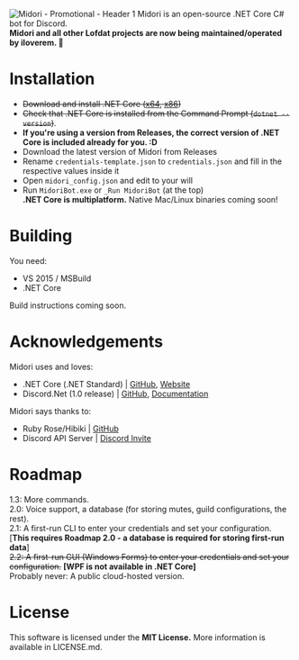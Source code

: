 ![Midori - Promotional - Header 1](http://i.imgur.com/ZVsI0CR.jpg)
Midori is an open-source .NET Core C# bot for Discord.  
**Midori and all other Lofdat projects are now being maintained/operated by iloverem. :tada:**

# Installation  
* ~~Download and install .NET Core ([x64](https://go.microsoft.com/fwlink/?LinkID=836279), [x86](https://go.microsoft.com/fwlink/?LinkID=836288))~~
* ~~Check that .NET Core is installed from the Command Prompt (`dotnet --version`)~~.
* **If you're using a version from Releases, the correct version of .NET Core is included already for you. :D**
* Download the latest version of Midori from Releases  
* Rename `credentials-template.json` to `credentials.json` and fill in the respective values inside it   
* Open `midori_config.json` and edit to your will  
* Run `MidoriBot.exe` or `_Run MidoriBot` (at the top)  
**.NET Core is multiplatform.** Native Mac/Linux binaries coming soon!  
  
# Building
You need: 
* VS 2015 / MSBuild
* .NET Core

Build instructions coming soon.  
  
# Acknowledgements  
Midori uses and loves:
* .NET Core (.NET Standard) | [GitHub](https://github.com/dotnet/core), [Website](https://dotnet.github.io/)  
* Discord.Net (1.0 release) | [GitHub](https://github.com/RogueException/Discord.Net/), [Documentation](https://discord.foxbot.me/docs/)  
  
Midori says thanks to:  
* Ruby Rose/Hibiki | [GitHub](https://github.com/Nanabell/Hibiki)  
* Discord API Server | [Discord Invite](https://discord.gg/AZqXnRD)

# Roadmap
1.3: More commands.  
2.0: Voice support, a database (for storing mutes, guild configurations, the rest).  
2.1: A first-run CLI to enter your credentials and set your configuration. [**This requires Roadmap 2.0 - a database is required for storing first-run data**]  
~~2.2: A first-run GUI (Windows Forms) to enter your credentials and set your configuration.~~ **[WPF is not available in .NET Core]**  
Probably never: A public cloud-hosted version.  

# License  
This software is licensed under the **MIT License.** More information is available in LICENSE.md.
